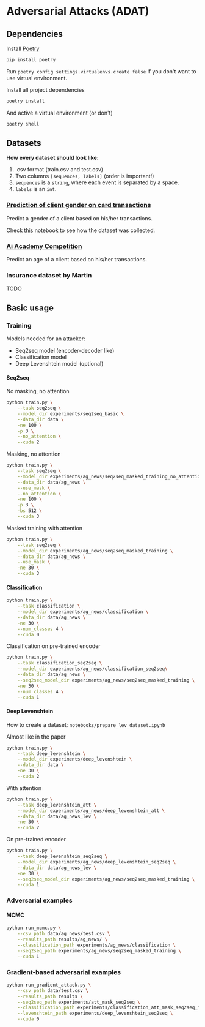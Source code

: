 # Adversarial Attacks (ADAT)

## Dependencies

Install [Poetry](https://python-poetry.org/)

```bash
pip install poetry
```

Run `poetry config settings.virtualenvs.create false` if you don't want to use virtual environment.


Install all project dependencies

```bash
poetry install
```

And active a virtual environment (or don't)

```bash
poetry shell
```


## Datasets

**How every dataset should look like:**
1. .csv format (train.csv and test.csv)
2. Two columns `[sequences, labels]` (order is important!)
3. `sequences` is a `string`, where each event is separated by a space.
4. `labels` is an `int`.

### [Prediction of client gender on card transactions](https://www.kaggle.com/c/python-and-analyze-data-final-project/data)

Predict a gender of a client based on his/her transactions.

Check [this](https://github.com/fursovia/adversarial_attacks/blob/master/notebooks/kaggle_dataset_preparation.ipynb)
notebook to see how the dataset was collected.

### [Ai Academy Competition](https://onti.ai-academy.ru/competition)

Predict an age of a client based on his/her transactions.

### Insurance dataset by Martin

TODO


## Basic usage

### Training

Models needed for an attacker:
* Seq2seq model (encoder-decoder like)
* Classification model
* Deep Levenshtein model (optional)

#### Seq2seq

No masking, no attention

```bash
python train.py \
    --task seq2seq \
    --model_dir experiments/seq2seq_basic \
    --data_dir data \
    -ne 100 \
    -p 3 \
    --no_attention \
    --cuda 2
```

Masking, no attention
```bash
python train.py \
    --task seq2seq \
    --model_dir experiments/ag_news/seq2seq_masked_training_no_attention \
    --data_dir data/ag_news \
    --use_mask \
    --no_attention \
    -ne 100 \
    -p 3 \
    -bs 512 \
    --cuda 3
```


Masked training with attention

```bash
python train.py \
    --task seq2seq \
    --model_dir experiments/ag_news/seq2seq_masked_training \
    --data_dir data/ag_news \
    --use_mask \
    -ne 30 \
    --cuda 3
```


#### Classification

```bash
python train.py \
    --task classification \
    --model_dir experiments/ag_news/classification \
    --data_dir data/ag_news \
    -ne 30 \
    --num_classes 4 \
    --cuda 0
```

Classification on pre-trained encoder

```bash
python train.py \
    --task classification_seq2seq \
    --model_dir experiments/ag_news/classification_seq2seq\
    --data_dir data/ag_news \
    --seq2seq_model_dir experiments/ag_news/seq2seq_masked_training \
    -ne 30 \
    --num_classes 4 \
    --cuda 1
```


#### Deep Levenshtein

How to create a dataset: `notebooks/prepare_lev_dataset.ipynb`


Almost like in the paper

```bash
python train.py \
    --task deep_levenshtein \
    --model_dir experiments/deep_levenshtein \
    --data_dir data \
    -ne 30 \
    --cuda 2
```

With attention

```bash
python train.py \
    --task deep_levenshtein_att \
    --model_dir experiments/ag_news/deep_levenshtein_att \
    --data_dir data/ag_news_lev \
    -ne 30 \
    --cuda 2
```

On pre-trained encoder

```bash
python train.py \
    --task deep_levenshtein_seq2seq \
    --model_dir experiments/ag_news/deep_levenshtein_seq2seq \
    --data_dir data/ag_news_lev \
    -ne 30 \
    --seq2seq_model_dir experiments/ag_news/seq2seq_masked_training \
    --cuda 1
```


### Adversarial examples


#### MCMC

```bash
python run_mcmc.py \
    --csv_path data/ag_news/test.csv \
    --results_path results/ag_news/ \
    --classification_path experiments/ag_news/classification \
    --seq2seq_path experiments/ag_news/seq2seq_masked_training \
    --cuda 1
```


### Gradient-based adversarial examples

```bash
python run_gradient_attack.py \
    --csv_path data/test.csv \
    --results_path results \
    --seq2seq_path experiments/att_mask_seq2seq \
    --classification_path experiments/classification_att_mask_seq2seq_fixed \
    --levenshtein_path experiments/deep_levenshtein_seq2seq \
    --cuda 0
```